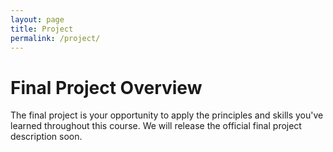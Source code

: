 ```yaml
---
layout: page
title: Project
permalink: /project/
---
```

# Final Project Overview

The final project is your opportunity to apply the principles and skills you've learned throughout this course.
We will release the official final project description soon.
